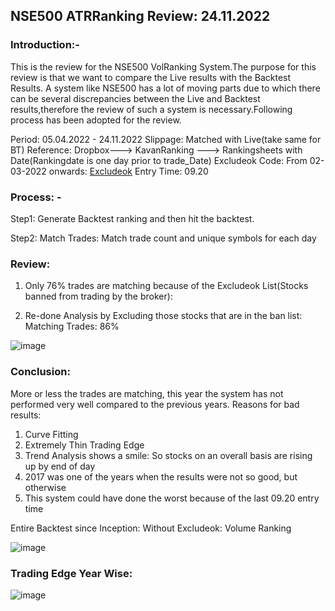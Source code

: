 
## NSE500 ATRRanking Review: 24.11.2022

### Introduction:-

This is the review for the NSE500 VolRanking System.The purpose for this review is that we want to compare the Live results with the Backtest
Results. A system like NSE500 has a lot of moving parts due to which there can be several discrepancies between the Live and Backtest results,therefore the
review of such a system is necessary.Following process has been adopted for the review.

Period: 05.04.2022 - 24.11.2022
Slippage: Matched with Live(take same for BT)
Reference: Dropbox---> KavanRanking ---> Rankingsheets with Date(Rankingdate is one day prior to trade_Date)
Excludeok Code: From 02-03-2022 onwards: [Excludeok](https://github.com/qodeinvestments/Swan-Documentation/blob/main/Systems/NSE500/nse500_excludeok_24.11.2022)
Entry Time: 09.20

### Process: - 

Step1: Generate Backtest ranking and then hit the backtest.  

Step2: Match Trades: Match trade count and unique symbols for each day

### Review:

1. Only 76% trades are matching because of the Excludeok List(Stocks banned from trading by the broker): 

3. Re-done Analysis by Excluding those stocks that are in the ban list: Matching Trades: 86% 

![image](https://user-images.githubusercontent.com/67407393/209300085-cfe2166d-1748-4b8b-ad1f-70cbfcbd9321.png)

### Conclusion:
More or less the trades are matching, this year the system has not performed very well compared to the previous years. 
Reasons for bad results:
1. Curve Fitting
2. Extremely Thin Trading Edge
3. Trend Analysis shows a smile: So stocks on an overall basis are rising up by end of day 
4. 2017 was one of the years when the results were not so good, but otherwise
5. This system could have done the worst because of the last 09.20 entry time


Entire Backtest since Inception: Without Excludeok: Volume Ranking


![image](https://user-images.githubusercontent.com/67407393/209300944-ac2fb0dc-68f7-48a7-964b-15fb9ace1011.png)

### Trading Edge Year Wise:

![image](https://user-images.githubusercontent.com/67407393/209301071-2d8c3757-2dfc-4bc8-bc16-3a65a9441bcf.png)
